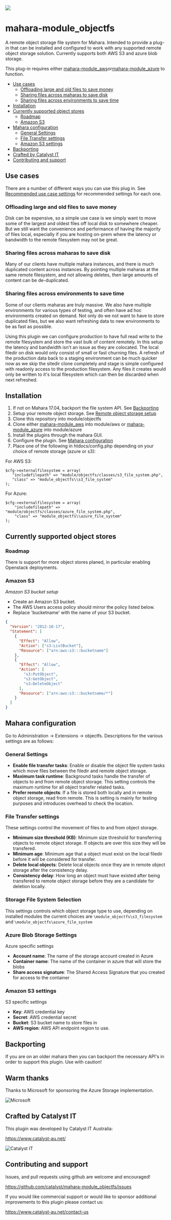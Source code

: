 <a href="https://travis-ci.org/catalyst/mahara-module_objectfs">
<img src="https://travis-ci.org/catalyst/mahara-module_objectfs.svg?branch=master">
</a>

# mahara-module_objectfs

A remote object storage file system for Mahara. Intended to provide a plug-in that can be installed and configured to work with any supported remote object storage solution. Currently supports both AWS S3 and azure blob storage.

This plug-in requires either [mahara-module_aws](https://github.com/catalyst/mahara-module_aws)or[mahara-module_azure](https://github.com/catalyst/mahara-module_azure) to function.

* [Use cases](#use-cases)
  * [Offloading large and old files to save money](#offloading-large-and-old-files-to-save-money)
  * [Sharing files across maharas to save disk](#sharing-files-across-maharas-to-save-disk)
  * [Sharing files across environments to save time](#sharing-files-across-environments-to-save-time)
* [Installation](#installation)
* [Currently supported object stores](#currently-supported-object-stores)
  * [Roadmap](#roadmap)
  * [Amazon S3](#amazon-s3)
* [Mahara configuration](#mahara-configuration)
  * [General Settings](#general-settings)
  * [File Transfer settings](#file-transfer-settings)
  * [Amazon S3 settings](#amazon-s3-settings)
* [Backporting](#backporting)
* [Crafted by Catalyst IT](#crafted-by-catalyst-it)
* [Contributing and support](#contributing-and-support)

## Use cases
There are a number of different ways you can use this plug in. See [Recommended use case settings](#recommended-use-case-settings) for recommended settings for each one.

### Offloading large and old files to save money

Disk can be expensive, so a simple use case is we simply want to move some of the largest and oldest files off local disk to somewhere cheaper. But we still want the convenience and performance of having the majority of files local, especially if you are hosting on-prem where the latency or bandwidth to the remote filesystem may not be great.

### Sharing files across maharas to save disk

Many of our clients have multiple mahara instances, and there is much duplicated content across instances. By pointing multiple maharas at the same remote filesystem, and not allowing deletes, then large amounts of content can be de-duplicated.

### Sharing files across environments to save time

Some of our clients maharas are truly massive. We also have multiple environments for various types of testing, and often have ad hoc environments created on demand. Not only do we not want to have to store duplicated files, but we also want refreshing data to new environments to be as fast as possible.

Using this plugin we can configure production to have full read write to the remote filesystem and store the vast bulk of content remotely. In this setup the latency and bandwidth isn't an issue as they are colocated. The local filedir on disk would only consist of small or fast churning files. A refresh of the production data back to a staging environment can be much quicker now as we skip the sitedir clone completely and stage is simple configured with readonly access to the production filesystem. Any files it creates would only be written to it's local filesystem which can then be discarded when next refreshed.

## Installation
1. If not on Mahara 17.04, backport the file system API. See [Backporting](#backporting)
2. Setup your remote object storage. See [Remote object storage setup](#amazon-s3)
3. Clone this repository into module/objectfs
4. Clone either [mahara-module_aws](https://github.com/catalyst/mahara-module_aws) into module/aws or [mahara-module_azure](https://github.com/catalyst/mahara-module_azure) into module/azure
5. Install the plugins through the mahara GUI.
6. Configure the plugin. See [Mahara configuration](#mahara-configuration)
7. Place one of the following in htdocs/config.php depending on your choice of remote storage (azure or s3):

For AWS S3:
```
$cfg->externalfilesystem = array(
   "includefilepath" => "module/objectfs/classes/s3_file_system.php",
   "class" => "module_objectfs\\s3_file_system"
);
```
For Azure:
```
$cfg->externalfilesystem = array(
    "includefilepath" => "module/objectfs/classes/azure_file_system.php",
    "class" => "module_objectfs\\azure_file_system"
);
```
## Currently supported object stores

### Roadmap

There is support for more object stores planed, in particular enabling Openstack deployments.

### Amazon S3

*Amazon S3 bucket setup*

- Create an Amazon S3 bucket.
- The AWS Users access policy should mirror the policy listed below.
- Replace 'bucketname' with the name of your S3 bucket.

```json
{
  "Version": "2012-10-17",
  "Statement": [
    {
      "Effect": "Allow",
      "Action": ["s3:ListBucket"],
      "Resource": ["arn:aws:s3:::bucketname"]
    },
    {
      "Effect": "Allow",
      "Action": [
        "s3:PutObject",
        "s3:GetObject",
        "s3:DeleteObject"
      ],
      "Resource": ["arn:aws:s3:::bucketname/*"]
    }
  ]
}
```



## Mahara configuration
Go to Administration -> Extensions -> objectfs. Descriptions for the various settings are as follows:

### General Settings
- **Enable file transfer tasks**: Enable or disable the object file system tasks which move files between the filedir and remote object storage.
- **Maximum task runtime**: Background tasks handle the transfer of objects to and from remote object storage. This setting controls the maximum runtime for all object transfer related tasks.
- **Prefer remote objects**: If a file is stored both locally and in remote object storage, read from remote. This is setting is mainly for testing purposes and introduces overhead to check the location.

### File Transfer settings
These settings control the movement of files to and from object storage.

- **Minimum size threshold (KB)**: Minimum size threshold for transferring objects to remote object storage. If objects are over this size they will be transfered.
- **Minimum age**: Minimum age that a object must exist on the local filedir before it will be considered for transfer.
- **Delete local objects**: Delete local objects once they are in remote object storage after the consistency delay.
- **Consistency delay**: How long an object must have existed after being transfered to remote object storage before they are a candidate for deletion locally.

### Storage File System Selection
This settings controls which object storage type to use, depending on installed modules the current choices are `\module_objectfs\s3_filesystem`
and `\module_objectfs\azure_file_system`

### Azure Blob Storage Settings
Azure specific settings
- **Account name**: The name of the storage account created in Azure
- **Container name**: The name of the container in azure that will store the blobs
- **Share access signature**: The Shared Access Signature that you created for access to the container

### Amazon S3 settings
S3 specific settings
- **Key**: AWS credential key
- **Secret**: AWS credential secret
- **Bucket**: S3 bucket name to store files in
- **AWS region**: AWS API endpoint region to use.

## Backporting

If you are on an older mahara then you can backport the necessary API's in order to support this plugin. Use with caution!

Warm thanks
-----------

Thanks to Microsoft for sponsoring the Azure Storage implementation.

![Microsoft](/pix/Microsoft-logo_rgb_c-gray.png?raw=true)

Crafted by Catalyst IT
----------------------

This plugin was developed by Catalyst IT Australia:

https://www.catalyst-au.net/

![Catalyst IT](/pix/catalyst-logo.png?raw=true)


Contributing and support
------------------------

Issues, and pull requests using github are welcome and encouraged!

https://github.com/catalyst/mahara-module_objectfs/issues

If you would like commercial support or would like to sponsor additional improvements
to this plugin please contact us:

https://www.catalyst-au.net/contact-us
